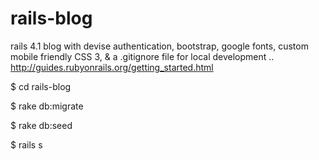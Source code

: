 rails-blog
==========


rails 4.1 blog with devise authentication, bootstrap, google fonts, custom mobile friendly CSS 3, & a .gitignore file for local development .. http://guides.rubyonrails.org/getting_started.html

$ cd rails-blog

$ rake db:migrate

$ rake db:seed

$ rails s

